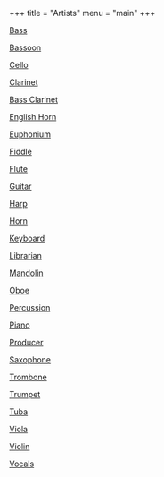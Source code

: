 +++
title = "Artists"
menu = "main"
+++

[Bass](bass/)

[Bassoon](bassoon/)

[Cello](cello/)

[Clarinet](clarinet/)

[Bass Clarinet](bass_clarinet/)

[English Horn](english_horn/)

[Euphonium](euphonium/)

[Fiddle](fiddle/)

[Flute](flute/)

[Guitar](guitar/)

[Harp](harp/)

[Horn](horn/)

[Keyboard](keyboard/)

[Librarian](librarian/)

[Mandolin](mandolin/)

[Oboe](oboe/)

[Percussion](percussion/)

[Piano](piano/)

[Producer](producer/)

[Saxophone](saxophone/)

[Trombone](trombone/)

[Trumpet](trumpet/)

[Tuba](tuba/)

[Viola](viola/)

[Violin](violin/)

[Vocals](vocals/)
